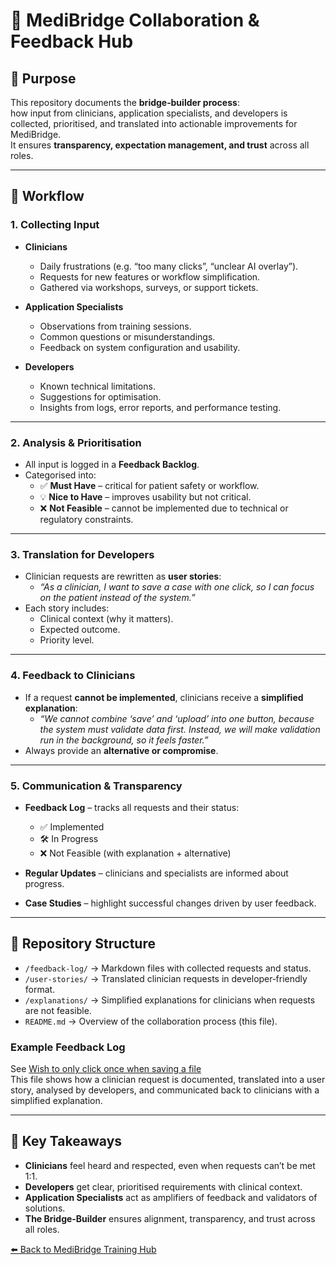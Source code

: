 # 🔗 MediBridge Collaboration & Feedback Hub

## 🎯 Purpose
This repository documents the **bridge‑builder process**:  
how input from clinicians, application specialists, and developers is collected, prioritised, and translated into actionable improvements for MediBridge.  
It ensures **transparency, expectation management, and trust** across all roles.

---

## 🧩 Workflow

### 1. Collecting Input
- **Clinicians**  
  - Daily frustrations (e.g. “too many clicks”, “unclear AI overlay”).  
  - Requests for new features or workflow simplification.  
  - Gathered via workshops, surveys, or support tickets.  

- **Application Specialists**  
  - Observations from training sessions.  
  - Common questions or misunderstandings.  
  - Feedback on system configuration and usability.  

- **Developers**  
  - Known technical limitations.  
  - Suggestions for optimisation.  
  - Insights from logs, error reports, and performance testing.  

---

### 2. Analysis & Prioritisation
- All input is logged in a **Feedback Backlog**.  
- Categorised into:  
  - ✅ **Must Have** – critical for patient safety or workflow.  
  - 💡 **Nice to Have** – improves usability but not critical.  
  - ❌ **Not Feasible** – cannot be implemented due to technical or regulatory constraints.  

---

### 3. Translation for Developers
- Clinician requests are rewritten as **user stories**:  
  - *“As a clinician, I want to save a case with one click, so I can focus on the patient instead of the system.”*  
- Each story includes:  
  - Clinical context (why it matters).  
  - Expected outcome.  
  - Priority level.  

---

### 4. Feedback to Clinicians
- If a request **cannot be implemented**, clinicians receive a **simplified explanation**:  
  - *“We cannot combine ‘save’ and ‘upload’ into one button, because the system must validate data first. Instead, we will make validation run in the background, so it feels faster.”*  
- Always provide an **alternative or compromise**.
---

### 5. Communication & Transparency
- **Feedback Log** – tracks all requests and their status:  
  - ✅ Implemented  
  - 🛠️ In Progress  
  - ❌ Not Feasible (with explanation + alternative)  

- **Regular Updates** – clinicians and specialists are informed about progress.  
- **Case Studies** – highlight successful changes driven by user feedback.  

---

## 📂 Repository Structure
- `/feedback-log/` → Markdown files with collected requests and status.
- `/user-stories/` → Translated clinician requests in developer‑friendly format.  
- `/explanations/` → Simplified explanations for clinicians when requests are not feasible.  
- `README.md` → Overview of the collaboration process (this file).  

### Example Feedback Log
See [Wish to only click once when saving a file](feedback-log/2025-01-15-save-case-one-click.md)  
This file shows how a clinician request is documented, translated into a user story, analysed by developers, and communicated back to clinicians with a simplified explanation.

---

## 🎯 Key Takeaways
- **Clinicians** feel heard and respected, even when requests can’t be met 1:1.  
- **Developers** get clear, prioritised requirements with clinical context.  
- **Application Specialists** act as amplifiers of feedback and validators of solutions.  
- **The Bridge‑Builder** ensures alignment, transparency, and trust across all roles.  

[⬅️ Back to MediBridge Training Hub](https://github.com/BridgingKnowledge/medibridge-training)
